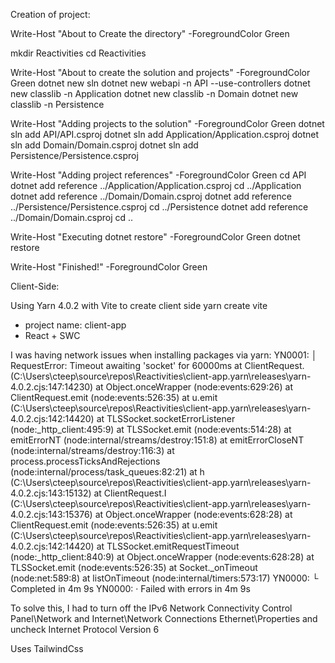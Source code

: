 Creation of project:

Write-Host "About to Create the directory" -ForegroundColor Green

mkdir Reactivities
cd Reactivities

Write-Host "About to create the solution and projects" -ForegroundColor Green
dotnet new sln
dotnet new webapi -n API --use-controllers
dotnet new classlib -n Application
dotnet new classlib -n Domain
dotnet new classlib -n Persistence

Write-Host "Adding projects to the solution" -ForegroundColor Green
dotnet sln add API/API.csproj
dotnet sln add Application/Application.csproj
dotnet sln add Domain/Domain.csproj
dotnet sln add Persistence/Persistence.csproj

Write-Host "Adding project references" -ForegroundColor Green
cd API
dotnet add reference ../Application/Application.csproj
cd ../Application
dotnet add reference ../Domain/Domain.csproj
dotnet add reference ../Persistence/Persistence.csproj
cd ../Persistence
dotnet add reference ../Domain/Domain.csproj
cd ..

Write-Host "Executing dotnet restore" -ForegroundColor Green
dotnet restore

Write-Host "Finished!" -ForegroundColor Green

Client-Side:

Using Yarn 4.0.2 with Vite to create client side
yarn create vite

- project name: client-app
- React + SWC

I was having network issues when installing packages via yarn:
YN0001: │ RequestError: Timeout awaiting 'socket' for 60000ms
at ClientRequest.<anonymous> (C:\Users\cteep\source\repos\Reactivities\client-app\.yarn\releases\yarn-4.0.2.cjs:147:14230)
at Object.onceWrapper (node:events:629:26)
at ClientRequest.emit (node:events:526:35)
at u.emit (C:\Users\cteep\source\repos\Reactivities\client-app\.yarn\releases\yarn-4.0.2.cjs:142:14420)
at TLSSocket.socketErrorListener (node:\_http_client:495:9)
at TLSSocket.emit (node:events:514:28)
at emitErrorNT (node:internal/streams/destroy:151:8)
at emitErrorCloseNT (node:internal/streams/destroy:116:3)
at process.processTicksAndRejections (node:internal/process/task_queues:82:21)
at h (C:\Users\cteep\source\repos\Reactivities\client-app\.yarn\releases\yarn-4.0.2.cjs:143:15132)
at ClientRequest.I (C:\Users\cteep\source\repos\Reactivities\client-app\.yarn\releases\yarn-4.0.2.cjs:143:15376)
at Object.onceWrapper (node:events:628:28)
at ClientRequest.emit (node:events:526:35)
at u.emit (C:\Users\cteep\source\repos\Reactivities\client-app\.yarn\releases\yarn-4.0.2.cjs:142:14420)
at TLSSocket.emitRequestTimeout (node:\_http_client:840:9)
at Object.onceWrapper (node:events:628:28)
at TLSSocket.emit (node:events:526:35)
at Socket.\_onTimeout (node:net:589:8)
at listOnTimeout (node:internal/timers:573:17)
YN0000: └ Completed in 4m 9s
YN0000: · Failed with errors in 4m 9s

To solve this, I had to turn off the IPv6 Network Connectivity
Control Panel\Network and Internet\Network Connections
Ethernet\Properties and uncheck Internet Protocol Version 6

Uses TailwindCss
